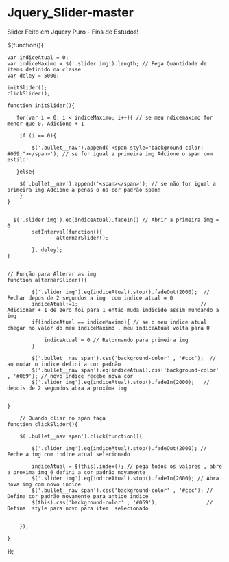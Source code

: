 # Jquery_Slider-master
Slider Feito em Jquery Puro - Fins de Estudos!




$(function(){


    var indiceAtual = 0;
    var indiceMaximo = $('.slider img').length; // Pega Quantidade de items definido na classe 
    var deley = 5000;

    initSlider();
    clickSlider();
    
    function initSlider(){
    
       for(var i = 0; i < indiceMaximo; i++){ // se meu ndicemaximo for menor que 0. Adicione + 1

        if (i == 0){

            $('.bullet__nav').append('<span style="background-color: #069;"></span>'); // se for igual a primeira img Adcione o span com estilo! 

       }else{

        $('.bullet__nav').append('<span></span>'); // se não for igual a primeira img Adcione a penas o na cor padrão span!
        }
    }
       

      $('.slider img').eq(indiceAtual).fadeIn() // Abrir a primeira img = 0
            setInterval(function(){
                    alternarSlider();

            }, deley);
    }


    // Função para Alterar as img
    function alternarSlider(){

            $('.slider img').eq(indiceAtual).stop().fadeOut(2000);  // Fechar depos de 2 segundos a img  com indice atual = 0 
            indiceAtual+=1;                                        // Adicionar + 1 de zero foi para 1 então muda indicide assim mundando a img
            if(indiceAtual == indiceMaximo){ // se o meu indice atual chegar no valor do meu indiceMaximo , meu indiceAtual volta para 0 

                indiceAtual = 0 // Retornando para primeira img
            }   

            $('.bullet__nav span').css('background-color' , '#ccc');  // ao mudar o indice defini a cor padrão 
            $('.bullet__nav span').eq(indiceAtual).css('background-color' , '#069'); // novo indice recebe nova cor
            $('.slider img').eq(indiceAtual).stop().fadeIn(2000);   // depois de 2 segundos abra a proxíma img
           

    }

        // Quando cliar no span faça
    function clickSlider(){ 

        $('.bullet__nav span').click(function(){

            $('.slider img').eq(indiceAtual).stop().fadeOut(2000); // Feche a img com indice atual selecionado

            indiceAtual = $(this).index(); // pega todos os valores , abre a proxima img é defini a cor padrão novamente
            $('.slider img').eq(indiceAtual).stop().fadeIn(2000); // Abra nova img com novo indice
            $('.bullet__nav span').css('background-color' , '#ccc'); // Defina cor padrão novamente para antigo indice
            $(this).css('background-color' , '#069');                // Defina  style para novo para item  selecionado


        });

    }
    




});


